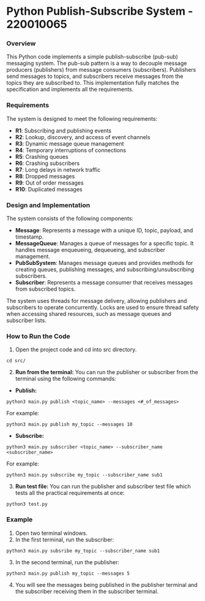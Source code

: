 # Python Publish-Subscribe System - 220010065 #

### Overview ###
This Python code implements a simple publish-subscribe (pub-sub) 
messaging system. The pub-sub pattern is a way to decouple message 
producers (publishers) from message consumers (subscribers). 
Publishers send messages to topics, and subscribers receive 
messages from the topics they are subscribed to. This
implementation fully matches the specification and implements
all the requirements.

### Requirements ###
The system is designed to meet the following requirements:
* **R1**: Subscribing and publishing events
* **R2**: Lookup, discovery, and access of event channels
* **R3**: Dynamic message queue management
* **R4**: Temporary interruptions of connections
* **R5**: Crashing queues
* **R6**: Crashing subscribers
* **R7**: Long delays in network traffic
* **R8**: Dropped messages
* **R9**: Out of order messages
* **R10**: Duplicated messages

### Design and Implementation ###
The system consists of the following components:

* **Message**: Represents a message with a unique ID, topic, 
payload, and timestamp.
* **MessageQueue**: Manages a queue of messages for a specific 
topic. It handles message enqueueing, dequeueing, and 
subscriber management.
* **PubSubSystem**: Manages message queues and provides 
methods for creating queues, publishing messages, and 
subscribing/unsubscribing subscribers.
* **Subscriber**: Represents a message consumer that receives 
messages from subscribed topics.

The system uses threads for message delivery, allowing 
publishers and subscribers to operate concurrently.
Locks are used to ensure thread safety when accessing 
shared resources, such as message queues and subscriber lists.

### How to Run the Code ###
1. Open the project code and cd into src directory.
```console
cd src/
```

2. **Run from the terminal:** You can run the publisher or
subscriber from the terminal using the following commands:
* **Publish:**
```console
python3 main.py publish <topic_name> --messages <#_of_messages>
```
For example:
```console
python3 main.py publish my_topic --messages 10
```
* **Subscribe:**
```console
python3 main.py subscriber <topic_name> --subscriber_name <subscriber_name>
```
For example:
```console
python3 main.py subscribe my_topic --subscriber_name sub1
```

3. **Run test file:** You can run the publisher and subscriber
test file which tests all the practical requirements at once:
```console
python3 test.py
```

### Example ###
1. Open two terminal windows.
2. In the first terminal, run the subscriber:
```console
python3 main.py subsribe my_topic --subscriber_name sub1
```
3. In the second terminal, run the publisher:
```console
python3 main.py publish my_topic --messages 5
```
4. You will see the messages being published in the publisher
terminal and the subscriber receiving them in the subscriber
terminal.